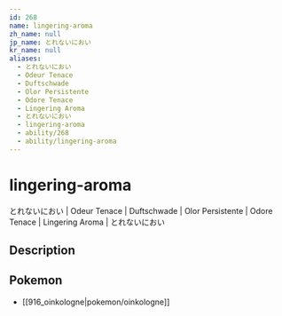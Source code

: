 ```yaml
---
id: 268
name: lingering-aroma
zh_name: null
jp_name: とれないにおい
kr_name: null
aliases:
  - とれないにおい
  - Odeur Tenace
  - Duftschwade
  - Olor Persistente
  - Odore Tenace
  - Lingering Aroma
  - とれないにおい
  - lingering-aroma
  - ability/268
  - ability/lingering-aroma
---
```

# lingering-aroma

とれないにおい | Odeur Tenace | Duftschwade | Olor Persistente | Odore Tenace | Lingering Aroma | とれないにおい

## Description



## Pokemon

- [[916_oinkologne|pokemon/oinkologne]]

